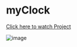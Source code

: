 # myClock


<a href="https://nilendra-vip.github.io/myClock/" target="_blank">Click here to watch Project </a>


![image](https://github.com/nilendra-vip/myClock/assets/109471788/b6e91cd9-f8a3-4e7c-bb8c-b6953b6f081f)

